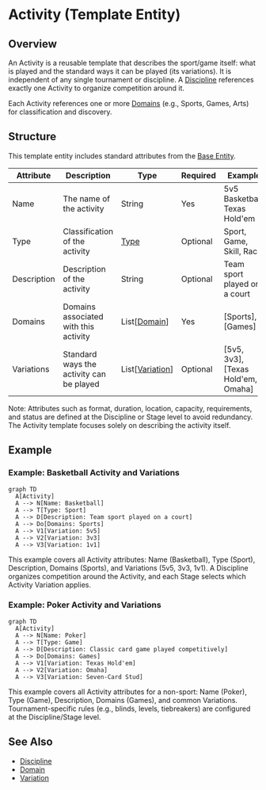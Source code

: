 
# Activity (Template Entity)

## Overview

An Activity is a reusable template that describes the sport/game itself: what is played and the standard ways it can be played (its variations). It is independent of any single tournament or discipline. A [Discipline](../discipline.md) references exactly one Activity to organize competition around it.

Each Activity references one or more [Domains](domain.md) (e.g., Sports, Games, Arts) for classification and discovery.

## Structure

This template entity includes standard attributes from the [Base Entity](../../foundation/base_entity.md).

| Attribute | Description                         | Type                         | Required | Example                             |
|-----------|-------------------------------------|------------------------------|----------|-------------------------------------|
| Name      | The name of the activity            | String                       | Yes      | 5v5 Basketball, Texas Hold'em       |
| Type      | Classification of the activity      | [Type](../../classification/type.md) | Optional | Sport, Game, Skill, Race            |
| Description | Description of the activity       | String                       | Optional | Team sport played on a court        |
| Domains   | Domains associated with this activity | List[[Domain](domain.md)]  | Yes      | [Sports], [Games]                   |
| Variations | Standard ways the activity can be played | List[[Variation](variation/variation.md)] | Optional | [5v5, 3v3], [Texas Hold'em, Omaha] |

Note: Attributes such as format, duration, location, capacity, requirements, and status are defined at the Discipline or Stage level to avoid redundancy. The Activity template focuses solely on describing the activity itself.

## Example

### Example: Basketball Activity and Variations

```mermaid
graph TD
  A[Activity]
  A --> N[Name: Basketball]
  A --> T[Type: Sport]
  A --> D[Description: Team sport played on a court]
  A --> Do[Domains: Sports]
  A --> V1[Variation: 5v5]
  A --> V2[Variation: 3v3]
  A --> V3[Variation: 1v1]
```

This example covers all Activity attributes: Name (Basketball), Type (Sport), Description, Domains (Sports), and Variations (5v5, 3v3, 1v1). A Discipline organizes competition around the Activity, and each Stage selects which Activity Variation applies.

### Example: Poker Activity and Variations

```mermaid
graph TD
  A[Activity]
  A --> N[Name: Poker]
  A --> T[Type: Game]
  A --> D[Description: Classic card game played competitively]
  A --> Do[Domains: Games]
  A --> V1[Variation: Texas Hold'em]
  A --> V2[Variation: Omaha]
  A --> V3[Variation: Seven-Card Stud]
```

This example covers all Activity attributes for a non-sport: Name (Poker), Type (Game), Description, Domains (Games), and common Variations. Tournament-specific rules (e.g., blinds, levels, tiebreakers) are configured at the Discipline/Stage level.

## See Also

- [Discipline](../discipline.md)
- [Domain](domain.md)
- [Variation](variation/variation.md)
